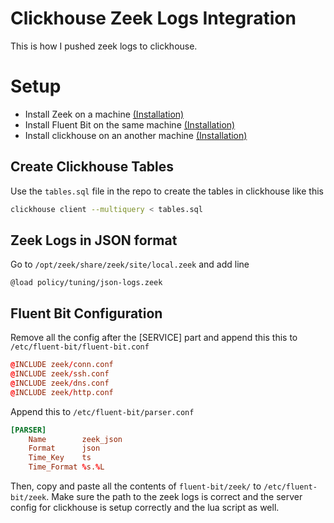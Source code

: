 
# Clickhouse Zeek Logs Integration

This is how I pushed zeek logs to clickhouse.

# Setup

- Install Zeek on a machine [(Installation)](https://software.opensuse.org//download.html?project=security:zeek&package=zeek)
- Install Fluent Bit on the same machine [(Installation)](https://docs.fluentbit.io/manual/installation/getting-started-with-fluent-bit)
- Install clickhouse on an another machine [(Installation)](https://clickhouse.com/docs/en/install)
## Create Clickhouse Tables
Use the `tables.sql` file in the repo to create the tables in clickhouse like this
```bash
clickhouse client --multiquery < tables.sql
```
## Zeek Logs in JSON format
Go to `/opt/zeek/share/zeek/site/local.zeek` and add line
```zeek
@load policy/tuning/json-logs.zeek
```
## Fluent Bit Configuration
Remove all the config after the [SERVICE] part and append this this to `/etc/fluent-bit/fluent-bit.conf`
```conf
@INCLUDE zeek/conn.conf
@INCLUDE zeek/ssh.conf
@INCLUDE zeek/dns.conf
@INCLUDE zeek/http.conf
```
Append this to `/etc/fluent-bit/parser.conf`
```conf
[PARSER]
    Name        zeek_json
    Format      json
    Time_Key    ts
    Time_Format %s.%L 
```

Then, copy and paste all the contents of `fluent-bit/zeek/` to `/etc/fluent-bit/zeek`. Make sure the path to the zeek logs is correct and the server config for clickhouse is setup correctly and the lua script as well.




